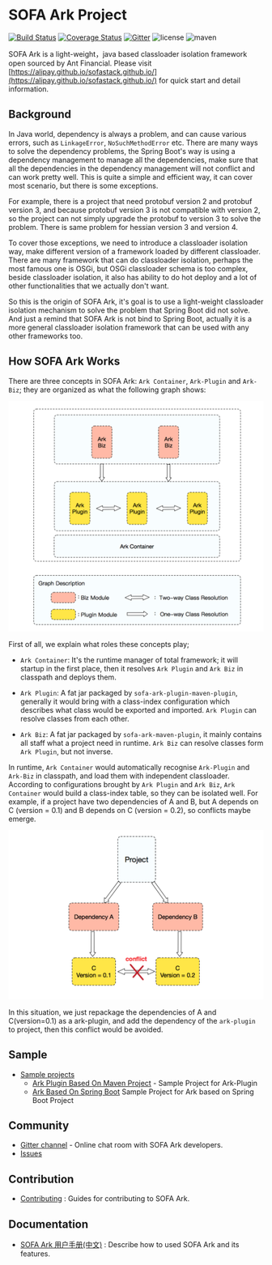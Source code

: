 # SOFA Ark Project

[![Build Status](https://travis-ci.org/alipay/sofa-ark.svg?branch=master)](https://travis-ci.org/alipay/sofa-ark)
[![Coverage Status](https://coveralls.io/repos/github/alipay/sofa-ark/badge.svg?branch=master)](https://coveralls.io/github/alipay/sofa-ark)
[![Gitter](https://img.shields.io/badge/chat-on%20gitter-orange.svg)](https://gitter.im/sofa-ark/Lobby)
![license](https://img.shields.io/badge/license-Apache--2.0-green.svg)
![maven](https://img.shields.io/badge/maven-v0.1.0-blue.svg)


SOFA Ark is a light-weight，java based classloader isolation framework 
open sourced by Ant Financial. Please visit [https://alipay.github.io/sofastack.github.io/](https://alipay.github.io/sofastack.github.io/)
for quick start and detail information.

## Background

In Java world, dependency is always a problem, and can cause various errors, such as `LinkageError`, `NoSuchMethodError` etc. There are many ways to solve the dependency problems, the Spring Boot's way is using a dependency management to manage all the dependencies, make sure that all the dependencies in the dependency management will not conflict and can work pretty well. This is quite a simple and efficient way, it can cover most scenario, but there is some exceptions.

For example, there is a project that need protobuf version 2 and protobuf version 3, and because protobuf version 3 is not compatible with version 2, so the project can not simply upgrade the protobuf to version 3 to solve the problem. There is same problem for hessian version 3 and version 4.

To cover those exceptions, we need to introduce a classloader isolation way, make different version of a framework loaded by different classloader. There are many framework that can do classloader isolation, perhaps the most famous one is OSGi, but OSGi classloader schema is too complex, beside classloader isolation, it also has ability to do hot deploy and a lot of other functionalities that we actually don't want.

So this is the origin of SOFA Ark, it's goal is to use a light-weight classloader isolation mechanism to solve the problem that Spring Boot did not solve. And just a remind that SOFA Ark is not bind to Spring Boot, actually it is a more general classloader isolation framework that can be used with any other frameworks too.

## How SOFA Ark Works

There are three concepts in SOFA Ark: `Ark Container`, `Ark-Plugin` and `Ark-Biz`; they are organized as what the following graph shows:

![framework](resource/SOFA-Ark-Framework.png)

First of all, we explain what roles these concepts play;

+ `Ark Container`: It's the runtime manager of total framework; it will startup in the first place, then it resolves `Ark Plugin` and `Ark Biz` in classpath and deploys them.

+ `Ark Plugin`: A fat jar packaged by `sofa-ark-plugin-maven-plugin`, generally it would bring with a class-index configuration which describes what class would be exported and imported. `Ark Plugin` can resolve classes from each other.

+ `Ark Biz`: A fat jar packaged by `sofa-ark-maven-plugin`, it mainly contains all staff what a project need in runtime. `Ark Biz` can resolve classes form `Ark Plugin`, but not inverse.

In runtime, `Ark Container` would automatically recognise `Ark-Plugin` and `Ark-Biz` in classpath, and load them with independent classloader. According to configurations brought by `Ark Plugin` and `Ark Biz`, `Ark Container` would build a class-index table, so they can be 
isolated well. For example, if a project have two dependencies of A and B, but A depends on C (version = 0.1) and B depends on C (version = 0.2), so conflicts maybe emerge. 

![conflict](resource/SOFA-Ark-Conflict.png)

In this situation, we just repackage the dependencies of A and C(version=0.1) as a ark-plugin, and add the dependency of the `ark-plugin` to project, then this conflict would be avoided.

## Sample

* [Sample projects](sofa-ark-samples)
    * [Ark Plugin Based On Maven Project](sofa-ark-samples/sample-ark-plugin) - Sample Project for Ark-Plugin
    * [Ark Based On Spring Boot](sofa-ark-samples/sample-springboot-ark) Sample Project for Ark based on Spring Boot Project

## Community

* [Gitter channel](https://gitter.im/sofa-ark/Lobby) - Online chat room with SOFA Ark developers.
* [Issues](https://github.com/alipay/sofa-ark/issues)

## Contribution

* [Contributing](./CONTRIBUTING.md) : Guides for contributing to SOFA Ark.

## Documentation

* [SOFA Ark 用户手册(中文)](https://alipay.github.io/sofastack.github.io/docs/) : Describe how to used SOFA Ark and its features. 
